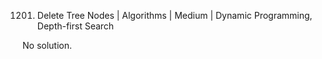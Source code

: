1201. Delete Tree Nodes | Algorithms | Medium | Dynamic Programming, Depth-first Search

No solution.
